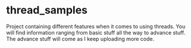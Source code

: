 # thread_samples

Project containing different features when it comes to using threads. You will find information ranging from basic stuff all the way to advance stuff. The advance stuff will come as I keep uploading more code.
